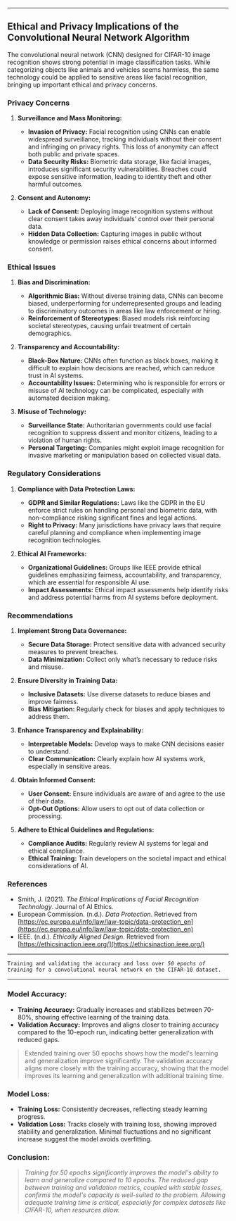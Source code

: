 <hr>

## Ethical and Privacy Implications of the Convolutional Neural Network Algorithm

The convolutional neural network (CNN) designed for CIFAR-10 image recognition shows strong potential in image classification tasks. While categorizing objects like animals and vehicles seems harmless, the same technology could be applied to sensitive areas like facial recognition, bringing up important ethical and privacy concerns.

### Privacy Concerns

1. **Surveillance and Mass Monitoring:**  
   - **Invasion of Privacy:** Facial recognition using CNNs can enable widespread surveillance, tracking individuals without their consent and infringing on privacy rights. This loss of anonymity can affect both public and private spaces.  
   - **Data Security Risks:** Biometric data storage, like facial images, introduces significant security vulnerabilities. Breaches could expose sensitive information, leading to identity theft and other harmful outcomes.  

2. **Consent and Autonomy:**  
   - **Lack of Consent:** Deploying image recognition systems without clear consent takes away individuals' control over their personal data.  
   - **Hidden Data Collection:** Capturing images in public without knowledge or permission raises ethical concerns about informed consent.  

### Ethical Issues

1. **Bias and Discrimination:**  
   - **Algorithmic Bias:** Without diverse training data, CNNs can become biased, underperforming for underrepresented groups and leading to discriminatory outcomes in areas like law enforcement or hiring.  
   - **Reinforcement of Stereotypes:** Biased models risk reinforcing societal stereotypes, causing unfair treatment of certain demographics.  

2. **Transparency and Accountability:**  
   - **Black-Box Nature:** CNNs often function as black boxes, making it difficult to explain how decisions are reached, which can reduce trust in AI systems.  
   - **Accountability Issues:** Determining who is responsible for errors or misuse of AI technology can be complicated, especially with automated decision making.  

3. **Misuse of Technology:**  
   - **Surveillance State:** Authoritarian governments could use facial recognition to suppress dissent and monitor citizens, leading to a violation of human rights.  
   - **Personal Targeting:** Companies might exploit image recognition for invasive marketing or manipulation based on collected visual data.  

### Regulatory Considerations

1. **Compliance with Data Protection Laws:**  
   - **GDPR and Similar Regulations:** Laws like the GDPR in the EU enforce strict rules on handling personal and biometric data, with non-compliance risking significant fines and legal actions.  
   - **Right to Privacy:** Many jurisdictions have privacy laws that require careful planning and compliance when implementing image recognition technologies.  

2. **Ethical AI Frameworks:**  
   - **Organizational Guidelines:** Groups like IEEE provide ethical guidelines emphasizing fairness, accountability, and transparency, which are essential for responsible AI use.  
   - **Impact Assessments:** Ethical impact assessments help identify risks and address potential harms from AI systems before deployment.  

### Recommendations

1. **Implement Strong Data Governance:**  
   - **Secure Data Storage:** Protect sensitive data with advanced security measures to prevent breaches.  
   - **Data Minimization:** Collect only what’s necessary to reduce risks and misuse.  

2. **Ensure Diversity in Training Data:**  
   - **Inclusive Datasets:** Use diverse datasets to reduce biases and improve fairness.  
   - **Bias Mitigation:** Regularly check for biases and apply techniques to address them.  

3. **Enhance Transparency and Explainability:**  
   - **Interpretable Models:** Develop ways to make CNN decisions easier to understand.  
   - **Clear Communication:** Clearly explain how AI systems work, especially in sensitive areas.  

4. **Obtain Informed Consent:**  
   - **User Consent:** Ensure individuals are aware of and agree to the use of their data.  
   - **Opt-Out Options:** Allow users to opt out of data collection or processing.  

5. **Adhere to Ethical Guidelines and Regulations:**  
   - **Compliance Audits:** Regularly review AI systems for legal and ethical compliance.  
   - **Ethical Training:** Train developers on the societal impact and ethical considerations of AI.

### References

- Smith, J. (2021). *The Ethical Implications of Facial Recognition Technology*. Journal of AI Ethics.
- European Commission. (n.d.). *Data Protection*. Retrieved from [https://ec.europa.eu/info/law/law-topic/data-protection_en](https://ec.europa.eu/info/law/law-topic/data-protection_en)
- IEEE. (n.d.). *Ethically Aligned Design*. Retrieved from [https://ethicsinaction.ieee.org/](https://ethicsinaction.ieee.org/)

<hr>
<code>Training and validating the accuracy and loss over <bold><i>50 epochs of training</bold></i> for a convolutional neural network on the CIFAR-10 dataset.</code> 
<br>
<hr>

### Model Accuracy:
- **Training Accuracy:** Gradually increases and stabilizes between 70-80%, showing effective learning of the training data.  
- **Validation Accuracy:** Improves and aligns closer to training accuracy compared to the 10-epoch run, indicating better generalization with reduced gaps.  
> Extended training over 50 epochs shows how the model's learning and generalization improve significantly. The validation accuracy aligns more closely with the training accuracy, showing that the model improves its learning and generalization with additional training time.

### Model Loss:
- **Training Loss:** Consistently decreases, reflecting steady learning progress.  
- **Validation Loss:** Tracks closely with training loss, showing improved stability and generalization. Minimal fluctuations and no significant increase suggest the model avoids overfitting.

<!--
### Observations and Recommendations
- **Generalization**: The model generalizes better with more training, as evidenced by the closer tracking of validation metrics to training metrics.
- **Early Stopping**: If you implement early stopping, you might set a more lenient patience given the trends, as the model continues to improve subtly over many epochs.
- **Further Tuning**: Given the trends, further hyperparameter tuning could potentially squeeze out more performance. Consider experimenting with learning rate adjustments, different optimizers, or tweaks to the data augmentation settings to see if the validation score can be further improved.
- **Regularization**: If there are still concerns about overfitting (less evident here than in the 10-epoch run), increasing dropout or adding L2 regularization could help.
- **Batch Normalization**: Adding batch normalization layers could also stabilize training and potentially lead to faster convergence.
-->

### Conclusion:
> *Training for 50 epochs significantly improves the model's ability to learn and generalize compared to 10 epochs. The reduced gap between training and validation metrics, coupled with stable losses, confirms the model's capacity is well-suited to the problem. Allowing adequate training time is critical, especially for complex datasets like CIFAR-10, when resources allow.*

<!-- <hr>
<code>Training and validating the accuracy and loss over <bold><i>50 epochs of training</bold></i> for a convolutional neural network on the CIFAR-10 dataset.</code> 
<br>
<hr>

### Model Accuracy
> The extended training over 50 epochs provides a more comprehensive view of the model's learning curve and generalization ability.
- **Training Accuracy**: It steadily increases and stabilizes around 70-80%. This indicates the model effectively learns the training data over time.
- **Validation Accuracy**: It shows improvement and stabilizes closer to the training accuracy as compared to the 10-epoch run. This reduced gap between training and validation accuracy suggests better generalization of the model when trained for more epochs.

### Model Loss
- **Training Loss**: Decreases consistently, showing typical behavior of a model learning and improving over time.
- **Validation Loss**: More importantly, it mirrors the training loss much more closely than in the 10-epoch graph, suggesting improved model stability and generalization. The loss does not increase significantly, which often indicates overfitting, and the fluctuations are minor.
<!--
### Observations and Recommendations
- **Generalization**: The model generalizes better with more training, as evidenced by the closer tracking of validation metrics to training metrics.
- **Early Stopping**: If you implement early stopping, you might set a more lenient patience given the trends, as the model continues to improve subtly over many epochs.
- **Further Tuning**: Given the trends, further hyperparameter tuning could potentially squeeze out more performance. Consider experimenting with learning rate adjustments, different optimizers, or tweaks to the data augmentation settings to see if the validation score can be further improved.
- **Regularization**: If there are still concerns about overfitting (less evident here than in the 10-epoch run), increasing dropout or adding L2 regularization could help.
- **Batch Normalization**: Adding batch normalization layers could also stabilize training and potentially lead to faster convergence.

#### **Conclusion**
> <i>Extending training to 50 epochs clearly benefited the model, allowing it to learn more effectively and generalize better compared to the 10-epoch training session. This demonstrates the importance of allowing sufficient training time for deep learning models, especially on complex datasets like CIFAR-10.

> This extended training and the results observed justify using a larger number of epochs for training deep neural networks, especially when computational resources and time permit. The reduced volatility in validation loss and the higher stabilization in accuracy are strong indicators that the model's capacity is appropriately sized for the problem and data at hand.</i>

<hr>

## Ethical and Privacy Implications of the Convolutional Neural Network Algorithm

The convolutional neural network (CNN) developed for recognizing CIFAR-10 images demonstrates significant capabilities in image classification tasks. While distinguishing between objects such as animals and vehicles may appear benign, the underlying technology has the potential to be applied to more sensitive areas, such as facial recognition. This raises several ethical and privacy concerns:

### Privacy Concerns

1. **Surveillance and Mass Monitoring:**
   - **Invasion of Privacy:** Utilizing CNNs for facial recognition can lead to pervasive surveillance systems that track individuals without their consent, infringing on personal privacy rights. Unauthorized monitoring can result in a loss of anonymity in public and private spaces.
   - **Data Security Risks:** Storing biometric data, such as facial images, poses significant security risks. Data breaches can expose sensitive personal information, leading to identity theft and other malicious activities.

2. **Consent and Autonomy:**
   - **Lack of Consent:** Deploying image recognition systems without explicit consent from individuals undermines their autonomy and control over personal data.
   - **Surreptitious Data Collection:** Gathering images in public spaces without individuals' knowledge can lead to ethical violations regarding informed consent.

### Ethical Issues

1. **Bias and Discrimination:**
   - **Algorithmic Bias:** If the training data lacks diversity, the CNN may exhibit biases, performing poorly on underrepresented groups. This can result in discriminatory practices, especially in critical applications like law enforcement or hiring.
   - **Reinforcement of Stereotypes:** Biased models can inadvertently reinforce societal stereotypes, leading to unfair treatment of certain demographics.

2. **Transparency and Accountability:**
   - **Black-Box Nature:** CNNs often operate as black boxes, making it challenging to understand how decisions are made. This lack of transparency can erode trust in AI systems.
   - **Accountability in Decision-Making:** Determining responsibility for errors or misuse of AI systems is complex, raising questions about accountability in automated decisions.

3. **Misuse of Technology:**
   - **Surveillance State:** Authoritarian regimes may exploit facial recognition technology to suppress dissent and monitor citizens, leading to human rights violations.
   - **Personal Targeting:** Corporations might use image recognition for invasive advertising or manipulation based on individuals' visual data.

### Regulatory Considerations

1. **Compliance with Data Protection Laws:**
   - **GDPR and Similar Regulations:** The General Data Protection Regulation (GDPR) in the European Union imposes strict rules on the collection, storage, and processing of personal data, including biometric information. Non-compliance can result in hefty fines and legal consequences.
   - **Right to Privacy:** Laws in various jurisdictions protect individuals' rights to privacy, necessitating careful consideration when deploying image recognition technologies.

2. **Ethical AI Frameworks:**
   - **Guidelines by Organizations:** Bodies like the IEEE have established ethical guidelines for AI development, emphasizing fairness, accountability, and transparency. Adhering to these frameworks is crucial for responsible AI deployment.
   - **Impact Assessments:** Conducting ethical impact assessments can help identify and mitigate potential harms associated with AI systems.

### Recommendations

1. **Implement Strong Data Governance:**
   - **Secure Data Storage:** Employ robust security measures to protect sensitive data from unauthorized access and breaches.
   - **Data Minimization:** Collect only the data necessary for the intended purpose, reducing the risk of misuse.

2. **Ensure Diversity in Training Data:**
   - **Inclusive Datasets:** Use diverse and representative datasets to train CNNs, minimizing biases and enhancing model fairness.
   - **Bias Detection and Mitigation:** Regularly evaluate models for biases and implement techniques to mitigate any identified disparities.

3. **Enhance Transparency and Explainability:**
   - **Interpretable Models:** Develop methods to make CNN decisions more interpretable, fostering trust and accountability.
   - **Clear Communication:** Provide transparent information about how AI systems operate and make decisions, especially in sensitive applications.

4. **Obtain Informed Consent:**
   - **User Consent:** Ensure that individuals are aware of and consent to the use of their images for training and deploying AI models.
   - **Opt-Out Mechanisms:** Provide options for individuals to opt out of data collection and processing.

5. **Adhere to Ethical Guidelines and Regulations:**
   - **Compliance Audits:** Regularly audit AI systems for compliance with ethical guidelines and legal regulations.
   - **Ethical Training for Developers:** Educate AI developers on ethical considerations and the societal impact of their work.

### References

- Smith, J. (2021). *The Ethical Implications of Facial Recognition Technology*. Journal of AI Ethics.
- European Commission. (n.d.). *Data Protection*. Retrieved from [https://ec.europa.eu/info/law/law-topic/data-protection_en](https://ec.europa.eu/info/law/law-topic/data-protection_en)
- IEEE. (n.d.). *Ethically Aligned Design*. Retrieved from [https://ethicsinaction.ieee.org/](https://ethicsinaction.ieee.org/) -->